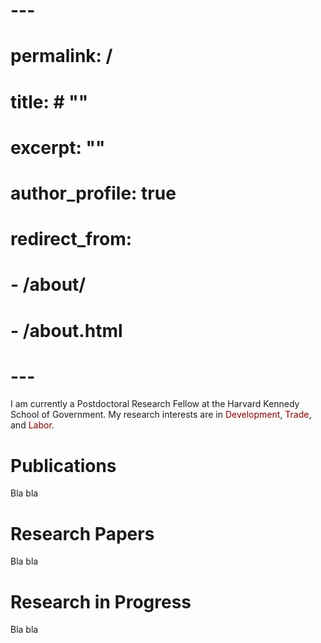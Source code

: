 # ---
# permalink: /
# title: # ""
# excerpt: ""
# author_profile: true
# redirect_from: 
#  - /about/
#  - /about.html
# ---

I am currently a Postdoctoral Research Fellow at the Harvard Kennedy School of Government. My research interests are in <span style="color:maroon">Development</span>, <span style="color:maroon">Trade</span>, and <span style="color:maroon">Labor</span>.

Publications
======
Bla bla

Research Papers
======
Bla bla

Research in Progress
======
Bla bla
